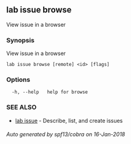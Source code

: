 ## lab issue browse

View issue in a browser

### Synopsis


View issue in a browser

```
lab issue browse [remote] <id> [flags]
```

### Options

```
  -h, --help   help for browse
```

### SEE ALSO
* [lab issue](lab_issue.md)	 - Describe, list, and create issues

###### Auto generated by spf13/cobra on 16-Jan-2018
